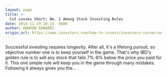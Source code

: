 ```yaml
---
layout: page
title: >-
  Cut Losses Short: No. 1 Among Stock Investing Rules
date: 2014-11-19 18:14 -0800
author: ANDREW EDWARDS
origin_url: https://www.investors.com/how-to-invest/investors-corner/one-simple-rule-to-prevent-large-losses/
---
```


Successful investing requires longevity. After all, it's a lifelong pursuit, so objective number one is to keep yourself in the game. That's why IBD's golden rule is to sell any stock that falls 7%-8% below the price you paid for it. This one simple rule will keep you in the game through many mistakes. Following it always gives you the…
